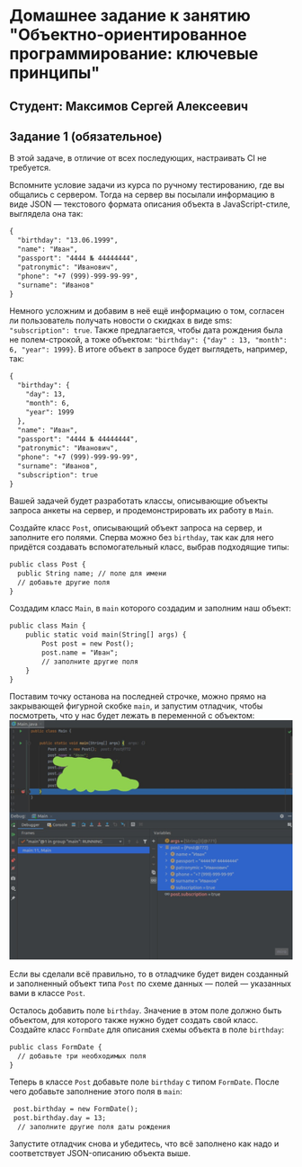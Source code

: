 # Домашнее задание к занятию "Объектно-ориентированное программирование: ключевые принципы"

## Студент: Максимов Сергей Алексеевич

## Задание 1 (обязательное)

В этой задаче, в отличие от всех последующих, настраивать CI не требуется.

Вспомните условие задачи из курса по ручному тестированию, где вы общались с сервером. Тогда на сервер вы посылали информацию в виде JSON — текстового формата описания объекта в JavaScript-стиле, выглядела она так:
```declarative
{
  "birthday": "13.06.1999",
  "name": "Иван",
  "passport": "4444 № 44444444",
  "patronymic": "Иванович",
  "phone": "+7 (999)-999-99-99",
  "surname": "Иванов"
}
```

Немного усложним и добавим в неё ещё информацию о том, согласен ли пользователь получать новости о скидках в виде sms: ```"subscription": true```. Также предлагается, чтобы дата рождения была не полем-строкой, а тоже объектом: ```"birthday": {"day" : 13, "month": 6, "year": 1999}```. В итоге объект в запросе будет выглядеть, например, так:
```declarative
{
  "birthday": {
    "day": 13,
    "month": 6,
    "year": 1999
  },
  "name": "Иван",
  "passport": "4444 № 44444444",
  "patronymic": "Иванович",
  "phone": "+7 (999)-999-99-99",
  "surname": "Иванов",
  "subscription": true
}
```

Вашей задачей будет разработать классы, описывающие объекты запроса анкеты на сервер, и продемонстрировать их работу в ```Main```.

Создайте класс ```Post```, описывающий объект запроса на сервер, и заполните его полями. Сперва можно без ```birthday```, так как для него придётся создавать вспомогательный класс, выбрав подходящие типы:
```declarative
public class Post {
  public String name; // поле для имени
  // добавьте другие поля
}
```

Создадим класс ```Main```, в ```main``` которого создадим и заполним наш объект:
```declarative
public class Main {
    public static void main(String[] args) {
        Post post = new Post();
        post.name = "Иван";
        // заполните другие поля
    }
}
```

Поставим точку останова на последней строчке, можно прямо на закрывающей фигурной скобке ```main```, и запустим отладчик, чтобы посмотреть, что у нас будет лежать в переменной с объектом:
![image](/images/image1.png)

Если вы сделали всё правильно, то в отладчике будет виден созданный и заполненный объект типа ```Post``` по схеме данных — полей — указанных вами в классе ```Post```.

Осталось добавить поле ```birthday```. Значение в этом поле должно быть объектом, для которого также нужно будет создать свой класс. Создайте класс ```FormDate``` для описания схемы объекта в поле ```birthday```:
```declarative
public class FormDate {
  // добавьте три необходимых поля
}
```

Теперь в классе ```Post``` добавьте поле ```birthday``` с типом ```FormDate```. После чего добавьте заполнение этого поля в ```main```:
```declarative
 post.birthday = new FormDate();
 post.birthday.day = 13;
  // заполните другие поля даты рождения
```

Запустите отладчик снова и убедитесь, что всё заполнено как надо и соответствует JSON-описанию объекта выше.